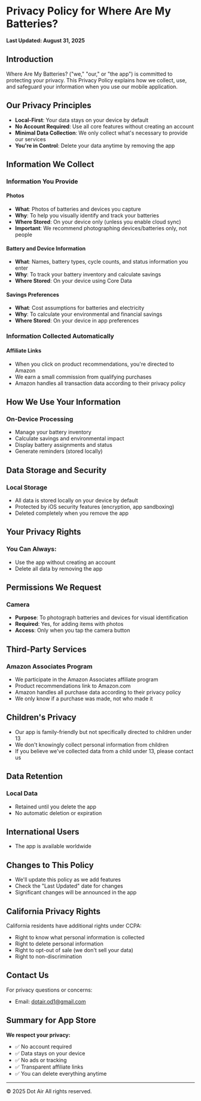 # Privacy Policy for Where Are My Batteries?

**Last Updated: August 31, 2025**

## Introduction

Where Are My Batteries? ("we," "our," or "the app") is committed to protecting your privacy. This Privacy Policy explains how we collect, use, and safeguard your information when you use our mobile application.

## Our Privacy Principles

- **Local-First**: Your data stays on your device by default
- **No Account Required**: Use all core features without creating an account
- **Minimal Data Collection**: We only collect what's necessary to provide our services
- **You're in Control**: Delete your data anytime by removing the app

## Information We Collect

### Information You Provide

#### Photos
- **What**: Photos of batteries and devices you capture
- **Why**: To help you visually identify and track your batteries
- **Where Stored**: On your device only (unless you enable cloud sync)
- **Important**: We recommend photographing devices/batteries only, not people

#### Battery and Device Information
- **What**: Names, battery types, cycle counts, and status information you enter
- **Why**: To track your battery inventory and calculate savings
- **Where Stored**: On your device using Core Data

#### Savings Preferences
- **What**: Cost assumptions for batteries and electricity
- **Why**: To calculate your environmental and financial savings
- **Where Stored**: On your device in app preferences

### Information Collected Automatically

#### Affiliate Links
- When you click on product recommendations, you're directed to Amazon
- We earn a small commission from qualifying purchases
- Amazon handles all transaction data according to their privacy policy

## How We Use Your Information

### On-Device Processing
- Manage your battery inventory
- Calculate savings and environmental impact
- Display battery assignments and status
- Generate reminders (stored locally)


## Data Storage and Security

### Local Storage
- All data is stored locally on your device by default
- Protected by iOS security features (encryption, app sandboxing)
- Deleted completely when you remove the app

## Your Privacy Rights

### You Can Always:
- Use the app without creating an account
- Delete all data by removing the app

## Permissions We Request

### Camera
- **Purpose**: To photograph batteries and devices for visual identification
- **Required**: Yes, for adding items with photos
- **Access**: Only when you tap the camera button


## Third-Party Services

### Amazon Associates Program
- We participate in the Amazon Associates affiliate program
- Product recommendations link to Amazon.com
- Amazon handles all purchase data according to their privacy policy
- We only know if a purchase was made, not who made it


## Children's Privacy

- Our app is family-friendly but not specifically directed to children under 13
- We don't knowingly collect personal information from children
- If you believe we've collected data from a child under 13, please contact us

## Data Retention

### Local Data
- Retained until you delete the app
- No automatic deletion or expiration


## International Users

- The app is available worldwide

## Changes to This Policy

- We'll update this policy as we add features
- Check the "Last Updated" date for changes
- Significant changes will be announced in the app

## California Privacy Rights

California residents have additional rights under CCPA:
- Right to know what personal information is collected
- Right to delete personal information
- Right to opt-out of sale (we don't sell your data)
- Right to non-discrimination

## Contact Us

For privacy questions or concerns:
- Email: dotair.od1@gmail.com

## Summary for App Store

**We respect your privacy:**
- ✅ No account required
- ✅ Data stays on your device
- ✅ No ads or tracking
- ✅ Transparent affiliate links
- ✅ You can delete everything anytime

---

© 2025 Dot Air All rights reserved.